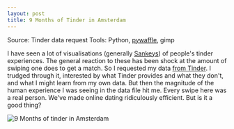 ```yaml
---
layout: post
title: 9 Months of Tinder in Amsterdam
---
```


Source: Tinder data request
Tools: Python, [pywaffle](https://github.com/ligyxy/PyWaffle), gimp

I have seen a lot of visualisations (generally [Sankeys](https://en.wikipedia.org/wiki/Sankey_diagram)) of people's tinder experiences. The general reaction to these has been shock at the amount of swiping one does to get a match. So I requested my data [from Tinder](https://account.gotinder.com/data). I trudged through it, interested by what Tinder provides and what they don't, and what I might learn from my own data. But then the magnitude of the human experience I was seeing in the data file hit me. Every swipe here was a real person. We've made online dating ridiculously efficient. But is it a good thing?

![9 Months of tinder in Amsterdam](http://rian-van-den-ander.github.io/images/visu/tinder_9months.png "9 Months of Tinder in Amsterdam")


